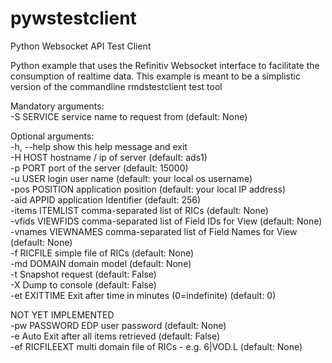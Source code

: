 # pywstestclient
Python Websocket API Test Client

Python example that uses the Refinitiv Websocket interface to facilitate the consumption of realtime data.
This example is meant to be a simplistic version of the commandline rmdstestclient test tool

Mandatory arguments:  
  -S SERVICE         service name to request from (default: None)
  
Optional arguments:  
  -h, --help         show this help message and exit  
  -H HOST            hostname / ip of server (default: ads1)  
  -p PORT            port of the server (default: 15000)  
  -u USER            login user name (default: your local os username)  
  -pos POSITION      application position (default: your local IP address)  
  -aid APPID         application Identifier (default: 256)  
  -items ITEMLIST    comma-separated list of RICs (default: None)  
  -vfids VIEWFIDS    comma-separated list of Field IDs for View (default: None)  
  -vnames VIEWNAMES  comma-separated list of Field Names for View (default: None)  
  -f RICFILE         simple file of RICs (default: None)  
  -md DOMAIN         domain model (default: None)  
  -t                 Snapshot request (default: False)  
  -X                 Dump to console (default: False)  
  -et EXITTIME       Exit after time in minutes (0=indefinite) (default: 0)  
  
NOT YET IMPLEMENTED  
  -pw PASSWORD       EDP user password (default: None)  
  -e                 Auto Exit after all items retrieved (default: False)  
  -ef RICFILEEXT     multi domain file of RICs - e.g. 6|VOD.L (default: None)  
  

